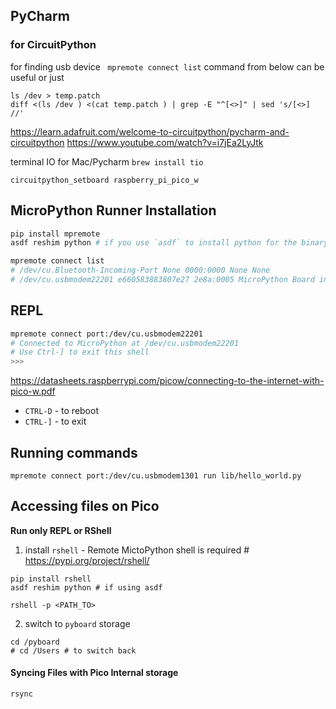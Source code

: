 ## PyCharm

### for CircuitPython

for finding usb device ` mpremote connect list` command from below can be useful
or just
```shell
ls /dev > temp.patch
diff <(ls /dev ) <(cat temp.patch ) | grep -E "^[<>]" | sed 's/[<>] //'
```

https://learn.adafruit.com/welcome-to-circuitpython/pycharm-and-circuitpython
https://www.youtube.com/watch?v=i7jEa2LyJtk

terminal IO for Mac/Pycharm `brew install tio`

```shell
circuitpython_setboard raspberry_pi_pico_w
```

## MicroPython Runner Installation
```sh
pip install mpremote
asdf reshim python # if you use `asdf` to install python for the binary to be in your path.
```

```sh
mpremote connect list
# /dev/cu.Bluetooth-Incoming-Port None 0000:0000 None None
# /dev/cu.usbmodem22201 e660583883807e27 2e8a:0005 MicroPython Board in FS mode
```
## REPL
```sh
mpremote connect port:/dev/cu.usbmodem22201
# Connected to MicroPython at /dev/cu.usbmodem22201
# Use Ctrl-] to exit this shell
>>>
```
https://datasheets.raspberrypi.com/picow/connecting-to-the-internet-with-pico-w.pdf

- `CTRL-D` - to reboot
- `CTRL-]` - to exit

## Running commands
```
mpremote connect port:/dev/cu.usbmodem1301 run lib/hello_world.py
```

## Accessing files on Pico
__Run only REPL or RShell__
1. install `rshell` - Remote MictoPython shell is required # https://pypi.org/project/rshell/
  ```
pip install rshell
asdf reshim python # if using asdf

rshell -p <PATH_TO>
```
2. switch to `pyboard` storage
  ```
cd /pyboard
# cd /Users # to switch back
```

#### Syncing Files with Pico Internal storage

`rsync`
